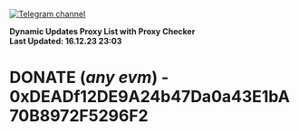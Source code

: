 [![Telegram channel](https://img.shields.io/endpoint?url=https://runkit.io/damiankrawczyk/telegram-badge/branches/master?url=https://t.me/n4z4v0d)](https://t.me/n4z4v0d) 

**Dynamic Updates Proxy List with Proxy Checker**  
**Last Updated: 16.12.23 23:03**

# DONATE (_any evm_) - 0xDEADf12DE9A24b47Da0a43E1bA70B8972F5296F2
